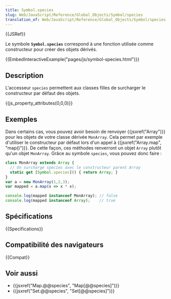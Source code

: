 ```yaml
---
title: Symbol.species
slug: Web/JavaScript/Reference/Global_Objects/Symbol/species
translation_of: Web/JavaScript/Reference/Global_Objects/Symbol/species
---
```


{{JSRef}}

Le symbole **`Symbol.species`** correspond à une fonction utilisée comme constructeur pour créer des objets dérivés.

{{EmbedInteractiveExample("pages/js/symbol-species.html")}}

## Description

L'accesseur `species` permettent aux classes filles de surcharger le constructeur par défaut des objets.

{{js_property_attributes(0,0,0)}}

## Exemples

Dans certains cas, vous pouvez avoir besoin de renvoyer {{jsxref("Array")}} pour les objets de votre classe dérivée `MonArray`. Cela permet par exemple d'utiliser le constructeur par défaut lors d'un appel à {{jsxref("Array.map", "map()")}}. De cette façon, ces méthodes renverront un objet `Array` plutôt qu'un objet `MonArray`. Grâce au symbole `species`, vous pouvez donc faire :

```js
class MonArray extends Array {
  // On surcharge species avec le constructeur parent Array
  static get [Symbol.species]() { return Array; }
}
var a = new MonArray(1,2,3);
var mapped = a.map(x => x * x);

console.log(mapped instanceof MonArray); // false
console.log(mapped instanceof Array);    // true
```

## Spécifications

{{Specifications}}

## Compatibilité des navigateurs

{{Compat}}

## Voir aussi

- {{jsxref("Map.@@species", "Map[@@species]")}}
- {{jsxref("Set.@@species", "Set[@@species]")}}
